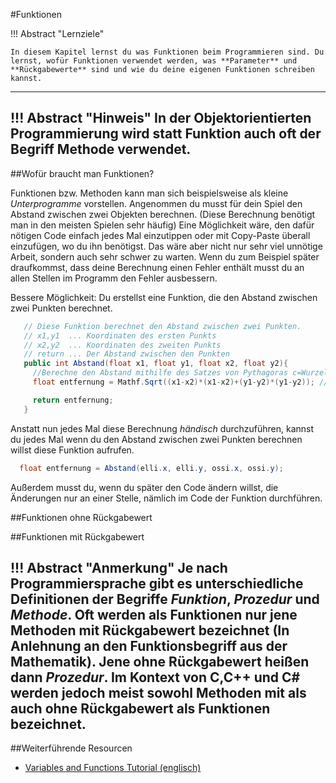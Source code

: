 #Funktionen

!!! Abstract "Lernziele"

    In diesem Kapitel lernst du was Funktionen beim Programmieren sind. Du lernst, wofür Funktionen verwendet werden, was **Parameter** und **Rückgabewerte** sind und wie du deine eigenen Funktionen schreiben kannst.
-----

!!! Abstract "Hinweis"
    In der Objektorientierten Programmierung wird statt Funktion auch oft der Begriff Methode verwendet.
-----

##Wofür braucht man Funktionen?

Funktionen bzw. Methoden kann man sich beispielsweise als kleine *Unterprogramme* vorstellen.
Angenommen du musst für dein Spiel den Abstand zwischen zwei Objekten berechnen. (Diese Berechnung benötigt man in den meisten Spielen sehr häufig)
Eine Möglichkeit wäre, den dafür nötigen Code einfach jedes Mal einzutippen oder mit Copy-Paste überall einzufügen, wo du ihn benötigst. Das wäre aber nicht nur sehr viel unnötige Arbeit, sondern auch sehr schwer zu warten. Wenn du zum Beispiel später draufkommst, dass deine Berechnung einen Fehler enthält musst du an allen Stellen im Programm den Fehler ausbessern.

Bessere Möglichkeit: Du erstellst eine Funktion, die den Abstand zwischen zwei Punkten berechnet.

```csharp
   // Diese Funktion berechnet den Abstand zwischen zwei Punkten.
   // x1,y1  ... Koordinaten des ersten Punkts
   // x2,y2  ... Koordinaten des zweiten Punkts
   // return ... Der Abstand zwischen den Punkten
   public int Abstand(float x1, float y1, float x2, float y2){
     //Berechne den Abstand mithilfe des Satzes von Pythagoras c=Wurzel(a^2+b^2)
     float entfernung = Mathf.Sqrt((x1-x2)*(x1-x2)+(y1-y2)*(y1-y2)); //Anm.: Mathf.Sqrt(float f) ist ebenfalls eine Funktion. Sie berechnet die Quadratwurzel einer Zahl f.

     return entfernung;
   }
```
Anstatt nun jedes Mal diese Berechnung *händisch* durchzuführen, kannst du jedes Mal wenn du den Abstand zwischen zwei Punkten berechnen willst diese Funktion aufrufen.

```csharp
  float entfernung = Abstand(elli.x, elli.y, ossi.x, ossi.y);
```

Außerdem musst du, wenn du später den Code ändern willst, die Änderungen nur an einer Stelle, nämlich im Code der Funktion durchführen.

##Funktionen ohne Rückgabewert



##Funktionen mit Rückgabewert

!!! Abstract "Anmerkung"
    Je nach Programmiersprache gibt es unterschiedliche Definitionen der Begriffe *Funktion*, *Prozedur* und *Methode*.
    Oft werden als Funktionen nur jene Methoden mit Rückgabewert bezeichnet (In Anlehnung an den Funktionsbegriff aus der Mathematik). Jene ohne Rückgabewert heißen dann *Prozedur*.
    Im Kontext von C,C++ und C# werden jedoch meist sowohl Methoden mit als auch ohne Rückgabewert als Funktionen bezeichnet.
-----

##Weiterführende Resourcen

* [Variables and Functions Tutorial (englisch)](https://unity3d.com/learn/tutorials/topics/scripting/variables-and-functions)
